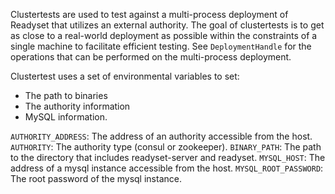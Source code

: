 Clustertests are used to test against a multi-process deployment of
Readyset that utilizes an external authority. The goal of clustertests
is to get as close to a real-world deployment as possible within the
constraints of a single machine to facilitate efficient testing.
See `DeploymentHandle` for the operations that can be performed on
the multi-process deployment.

Clustertest uses a set of environmental variables to set:
  * The path to binaries
  * The authority information
  * MySQL information.

`AUTHORITY_ADDRESS`: The address of an authority accessible from the host.
`AUTHORITY`: The authority type (consul or zookeeper).
`BINARY_PATH`: The path to the directory that includes readyset-server and readyset.
`MYSQL_HOST`: The address of a mysql instance accessible from the host.
`MYSQL_ROOT_PASSWORD`: The root password of the mysql instance.
